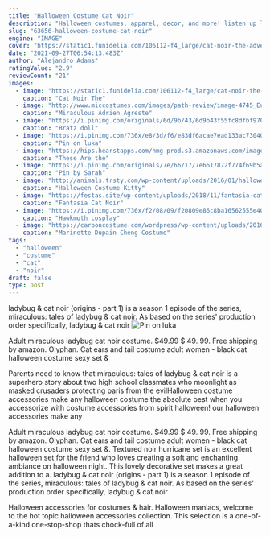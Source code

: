 ```yaml
---
title: "Halloween Costume Cat Noir"
description: "Halloween costumes, apparel, decor, and more! listen up lovers of all things spooktacular, creepy-crawly, grim-and-ghostly, hair-raising, and haunted, we welcome you to the spine-chilling and"
slug: "63656-halloween-costume-cat-noir"
engine: "IMAGE"
cover: "https://static1.funidelia.com/106112-f4_large/cat-noir-the-adventures-of-ladybug-costume-for-adults.jpg"
date: "2021-09-27T06:54:13.483Z"
author: "Alejandro Adams"
ratingValue: "2.9"
reviewCount: "21"
images:
  - image: "https://static1.funidelia.com/106112-f4_large/cat-noir-the-adventures-of-ladybug-costume-for-adults.jpg"
    caption: "Cat Noir The"
  - image: "http://www.miccostumes.com/images/path-review/image-4745_Eug3ksyRw8N0pAOXfm6z.jpg/&width=1000&height=1000&a.jpg"
    caption: "Miraculous Adrien Agreste"
  - image: "https://i.pinimg.com/originals/6d/9b/43/6d9b43f55fc8dfbf97049739818db612.jpg"
    caption: "Bratz doll"
  - image: "https://i.pinimg.com/736x/e8/3d/f6/e83df6acae7ead133ac730401c1c088e.jpg"
    caption: "Pin on luka"
  - image: "https://hips.hearstapps.com/hmg-prod.s3.amazonaws.com/images/h-hocuspocus-da3e97b8-1505007558.jpg?crop=0.966xw:1.00xh;0.0177xw,0&resize=1200:*"
    caption: "These Are the"
  - image: "https://i.pinimg.com/originals/7e/66/17/7e6617872f774f69b5a9c9dd58c1639e.jpg"
    caption: "Pin by Sarah"
  - image: "http://animals.trsty.com/wp-content/uploads/2016/01/halloween-costume-kitty-cat-funny-cat-black-cats.jpg"
    caption: "Halloween Costume Kitty"
  - image: "https://festas.site/wp-content/uploads/2018/11/fantasia-cat-noir-infantil.jpg"
    caption: "Fantasia Cat Noir"
  - image: "https://i.pinimg.com/736x/f2/08/09/f20809e86c8ba16562555e40025fa9d8--miraculous-ladybug-cosplay-awesome-cosplay.jpg"
    caption: "Hawkmoth cosplay"
  - image: "https://carboncostume.com/wordpress/wp-content/uploads/2016/03/marinettedupaincheng-costume.jpg"
    caption: "Marinette Dupain-Cheng Costume"
tags:
  - "halloween"
  - "costume"
  - "cat"
  - "noir"
draft: false
type: post
---
```


ladybug & cat noir (origins - part 1) is a season 1 episode of the series, miraculous: tales of ladybug & cat noir. As based on the series' production order specifically, ladybug & cat noir
![Pin on luka](https://i.pinimg.com/736x/e8/3d/f6/e83df6acae7ead133ac730401c1c088e.jpg "Pin on luka")

Adult miraculous ladybug cat noir costume. $49.99 $ 49. 99. Free shipping by amazon. Olyphan. Cat ears and tail costume adult women - black cat halloween costume sexy set &amp;
<!--inArticleAds-->

<!--galleryOne-->

Parents need to know that miraculous: tales of ladybug & cat noir is a superhero story about two high school classmates who moonlight as masked crusaders protecting paris from the evilHalloween costume accessories make any halloween costume the absolute best when you accessorize with costume accessories from spirit halloween! our halloween accessories make any
<!--inArticleAds-->

<!--galleryTwo-->

Adult miraculous ladybug cat noir costume. $49.99 $ 49. 99. Free shipping by amazon. Olyphan. Cat ears and tail costume adult women - black cat halloween costume sexy set &. Textured noir hurricane set is an excellent halloween set for the friend who loves creating a soft and enchanting ambiance on halloween night. This lovely decorative set makes a great addition to a. ladybug & cat noir (origins - part 1) is a season 1 episode of the series, miraculous: tales of ladybug & cat noir. As based on the series' production order specifically, ladybug & cat noir
<!--galleryThree-->

Halloween accessories for costumes & hair. Halloween maniacs, welcome to the hot topic halloween accessories collection. This selection is a one-of-a-kind one-stop-shop thats chock-full of all